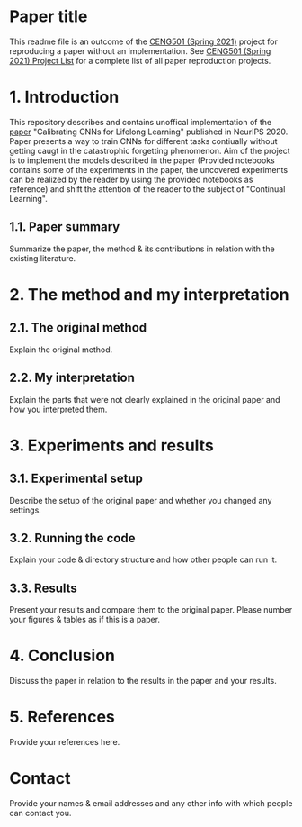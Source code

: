 # Paper title

This readme file is an outcome of the [CENG501 (Spring 2021)](http://kovan.ceng.metu.edu.tr/~sinan/DL/) project for reproducing a paper without an implementation. See [CENG501 (Spring 2021) Project List](https://github.com/sinankalkan/CENG501-Spring2021) for a complete list of all paper reproduction projects.

# 1. Introduction

This repository describes and contains unoffical implementation of the [paper](https://papers.nips.cc/paper/2020/hash/b3b43aeeacb258365cc69cdaf42a68af-Abstract.html) "Calibrating CNNs for Lifelong Learning" published in NeurIPS 2020. Paper presents a way to train CNNs for different tasks contiually without getting caugt in the catastrophic forgetting phenomenon. Aim of the project is to implement the models described in the paper (Provided notebooks contains some of the experiments in the paper, the uncovered experiments can be realized by the reader by using the provided notebooks as reference) and shift the attention of the reader to the subject of "Continual Learning".

## 1.1. Paper summary

Summarize the paper, the method & its contributions in relation with the existing literature.

# 2. The method and my interpretation

## 2.1. The original method

Explain the original method.

## 2.2. My interpretation 

Explain the parts that were not clearly explained in the original paper and how you interpreted them.

# 3. Experiments and results

## 3.1. Experimental setup

Describe the setup of the original paper and whether you changed any settings.

## 3.2. Running the code

Explain your code & directory structure and how other people can run it.

## 3.3. Results

Present your results and compare them to the original paper. Please number your figures & tables as if this is a paper.

# 4. Conclusion

Discuss the paper in relation to the results in the paper and your results.

# 5. References

Provide your references here.

# Contact

Provide your names & email addresses and any other info with which people can contact you.
